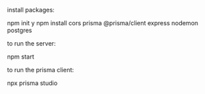 install packages:

npm init y 
npm install cors prisma @prisma/client express nodemon postgres

to run the server:

npm start

to run the prisma client:

npx prisma studio
